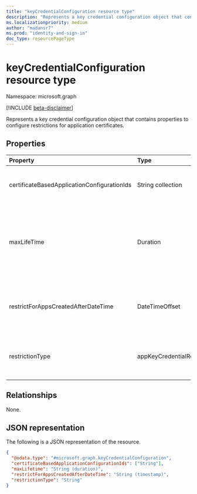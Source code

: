 ```yaml
---
title: "keyCredentialConfiguration resource type"
description: "Represents a key credential configuration object that contains properties to configure restrictions for application certificates."
ms.localizationpriority: medium
author: "madansr7"
ms.prod: "identity-and-sign-in"
doc_type: resourcePageType
---
```


# keyCredentialConfiguration resource type

Namespace: microsoft.graph

[!INCLUDE [beta-disclaimer](../../includes/beta-disclaimer.md)]

Represents a key credential configuration object that contains properties to configure restrictions for application certificates.

## Properties

| Property                            | Type                                                                               | Description                                                                                                                                                                                                                                                                                   |
| :---------------------------------- | :--------------------------------------------------------------------------------- | :-------------------------------------------------------------------------------------------------------------------------------------------------------------------------------------------------------------------------------------------------------------------------------------------- |
|certificateBasedApplicationConfigurationIds|String collection|Collection of GUIDs that point to the [certificateBasedApplicationConfiguration](../resources/certificatebasedapplicationconfiguration.md) that contains the collection of allowed root and intermediate certificate authorities.|
| maxLifeTime                         | Duration                                                                           |Value that can be used as the maximum duration in days, hours, minutes, or seconds from the date of key creation, for which the key is valid.  Defined in ISO 8601 format for Durations. For example, `P4DT12H30M5S` represents a duration of four days, twelve hours, thirty minutes, and five seconds. This property is required when **restrictionType** is set to `keyLifetime`. |
| restrictForAppsCreatedAfterDateTime | DateTimeOffset                                                                     | Timestamp when the policy is enforced for all apps created on or after the specified date. For existing applications, the enforcement date would be back dated. To apply to all applications regardless of their creation date, this property would be `null`. Nullable. |
| restrictionType                     | appKeyCredentialRestrictionType | The type of restriction being applied. Possible values are `asymmetricKeyLifetime`, `unknownFutureValue`. Each value of restrictionType can be used only once per policy.                                                                                                                        |

## Relationships

None.

## JSON representation

The following is a JSON representation of the resource.

<!-- {
  "blockType": "resource",
  "@odata.type": "microsoft.graph.keyCredentialConfiguration"
}
-->

```json
{
  "@odata.type": "#microsoft.graph.keyCredentialConfiguration",
  "certificateBasedApplicationConfigurationIds": ["String"],
  "maxLifetime": "String (duration)",
  "restrictForAppsCreatedAfterDateTime": "String (timestamp)",
  "restrictionType": "String"
}
```
